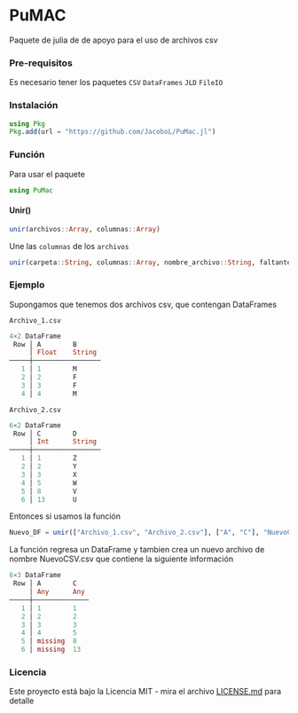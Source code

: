 # PuMAC

Paquete de julia de de apoyo para el uso de archivos csv

### Pre-requisitos 

Es necesario tener los paquetes 
`CSV`
`DataFrames`
`JLD`
`FileIO`

### Instalación 

```julia
using Pkg
Pkg.add(url = "https://github.com/JacoboL/PuMac.jl")
```
### Función

Para usar el paquete
```julia
using PuMac
```
#### Unir()
```julia
unir(archivos::Array, columnas::Array)
```
Une las `columnas` de los `archivos`

```julia
unir(carpeta::String, columnas::Array, nombre_archivo::String, faltantes::Bool = true)
```
### Ejemplo 
Supongamos que tenemos dos archivos csv, que contengan DataFrames

`Archivo_1.csv`
```julia
4×2 DataFrame
 Row │ A        B      
     │ Float    String    
─────┼─────────────────
   1 │ 1        M      
   2 │ 2        F      
   3 │ 3        F      
   4 │ 4        M      
```
`Archivo_2.csv`
```julia   
6×2 DataFrame
 Row │ C        D      
     │ Int      String    
─────┼─────────────────
   1 │ 1        Z      
   2 │ 2        Y      
   3 │ 3        X      
   4 │ 5        W      
   5 │ 8        V
   6 │ 13       U
```

Entonces si usamos la función
```julia
Nuevo_DF = unir(["Archivo_1.csv", "Archivo_2.csv"], ["A", "C"], "NuevoCSV.csv")
```
La función regresa un DataFrame y tambien crea un nuevo archivo de nombre NuevoCSV.csv que contiene la siguiente información 
```julia
6×3 DataFrame
 Row │ A        C   
     │ Any      Any    
─────┼──────────────
   1 │ 1        1
   2 │ 2        2
   3 │ 3        3
   4 │ 4        5
   5 │ missing  8
   6 │ missing  13    
```
### Licencia 

Este proyecto está bajo la Licencia MIT - mira el archivo [LICENSE.md](LICENSE.md) para detalle
